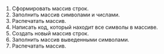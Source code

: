 1. Сформировать массив строк.
2. Заполнить массив символами и числами.
3. Распечатать массив.
4. Написать код, который находит все символы в массиве.
5. Создать новый массив строк.
6. Заполнить массив выведенными символами.
7. Распечатать массив.